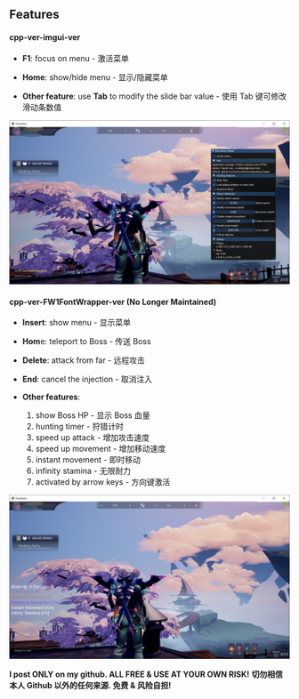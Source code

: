 ## Features

#### cpp-ver-imgui-ver

- **F1**: focus on menu - 激活菜单
- **Home**: show/hide menu - 显示/隐藏菜单

- **Other feature**: use **Tab** to modify the slide bar value - 使用 Tab 键可修改滑动条数值 


![cpp-ver-imgui-ver](cpp-ver-imgui-ver.png)

#### cpp-ver-FW1FontWrapper-ver (No Longer Maintained)

- **Insert**: show menu - 显示菜单
- **Hom**e: teleport to Boss - 传送 Boss
- **Delete**: attack from far - 远程攻击
- **End**: cancel the injection - 取消注入

- **Other features**: 
  1. show Boss HP - 显示 Boss 血量
  2. hunting timer - 狩猎计时
  3. speed up attack - 增加攻击速度
  4. speed up movement - 增加移动速度
  5. instant movement - 即时移动
  6. infinity stamina - 无限耐力
  7. activated by arrow keys - 方向键激活

![cpp-ver-FW1FontWrapper-ver](cpp-ver-FW1FontWrapper-ver.png)

**I post ONLY on my github. ALL FREE & USE AT YOUR OWN RISK!**
**切勿相信本人 Github 以外的任何来源. 免费 & 风险自担!**
